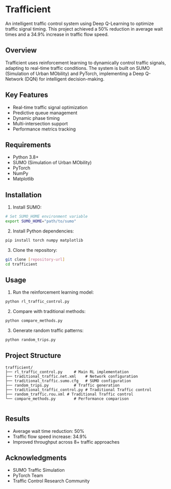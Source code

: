 # Trafficient

An intelligent traffic control system using Deep Q-Learning to optimize traffic signal timing. This project achieved a 50% reduction in average wait times and a 34.9% increase in traffic flow speed.

## Overview

Trafficient uses reinforcement learning to dynamically control traffic signals, adapting to real-time traffic conditions. The system is built on SUMO (Simulation of Urban MObility) and PyTorch, implementing a Deep Q-Network (DQN) for intelligent decision-making.

## Key Features

- Real-time traffic signal optimization
- Predictive queue management
- Dynamic phase timing
- Multi-intersection support
- Performance metrics tracking

## Requirements

- Python 3.8+
- SUMO (Simulation of Urban MObility)
- PyTorch
- NumPy
- Matplotlib

## Installation

1. Install SUMO:
```bash
# Set SUMO_HOME environment variable
export SUMO_HOME="path/to/sumo"
```

2. Install Python dependencies:
```bash
pip install torch numpy matplotlib
```

3. Clone the repository:
```bash
git clone [repository-url]
cd trafficient
```

## Usage

1. Run the reinforcement learning model:
```bash
python rl_traffic_control.py
```

2. Compare with traditional methods:
```bash
python compare_methods.py
```

3. Generate random traffic patterns:
```bash
python random_trips.py
```

## Project Structure

```
trafficient/
├── rl_traffic_control.py     # Main RL implementation
├── traditional_traffic.net.xml    # Network configuration
├── traditional_traffic.sumo.cfg   # SUMO configuration
├── random_trips.py           # Traffic generation
├── traditional_traffic_control.py # Traditional Traffic control
├── random_traffic.rou.xml # Traditional Traffic control
└── compare_methods.py        # Performance comparison


```

## Results

- Average wait time reduction: 50% 
- Traffic flow speed increase: 34.9%
- Improved throughput across 8+ traffic approaches

## Acknowledgments

- SUMO Traffic Simulation
- PyTorch Team
- Traffic Control Research Community
